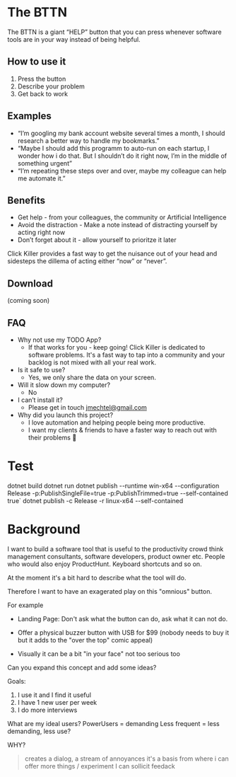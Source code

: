 # The BTTN

The BTTN is a giant “HELP” button that you can press whenever software tools are in your way instead of being helpful. 

## How to use it

1. Press the button
2. Describe your problem
3. Get back to work 

## Examples 

- “I’m googling my bank account website several times a month, I should research a better way to handle my bookmarks.”
- “Maybe I should add this programm to auto-run on each startup, I wonder how i do that. But I shouldn’t do it right now, I’m in the middle of something urgent”
- “I’m repeating these steps over and over, maybe my colleague can help me automate it.”

## Benefits

- Get help - from your colleagues, the community or Artificial Intelligence
- Avoid the distraction - Make a note instead of distracting yourself by acting right now
- Don’t forget about it - allow yourself to prioritze it later

Click Killer provides a fast way to get the nuisance out of your head and sidesteps the dillema of acting either “now” or “never”.

## Download

(coming soon)
   
## FAQ
- Why not use my TODO App? 
    - If that works for you - keep going! Click Killer is dedicated to software problems. It's a fast way to tap into a community and your backlog is not mixed with all your real work.
- Is it safe to use? 
    - Yes, we only share the data on your screen.
- Will it slow down my computer? 
    - No
- I can’t install it?
    - Please get in touch [jmechtel@gmail.com](mailto:jmechtel@gmail.com)
- Why did you launch this project?
    - I love automation and helping people being more productive. 
    - I want my clients & friends to have a faster way to reach out with their problems 💚


# Test

dotnet build
dotnet run
dotnet publish --runtime win-x64 --configuration Release  -p:PublishSingleFile=true -p:PublishTrimmed=true --self-contained true`
dotnet publish -c Release -r linux-x64 --self-contained


# Background


I want to build a software tool that is useful to the productivity crowd think management consultants, software developers, product owner etc. People who would also enjoy ProductHunt. Keyboard shortcuts and so on.

At the moment it's a bit hard to describe what the tool will do.

Therefore I want to have an exagerated play on this "omnious" button. 

For example
- Landing Page: Don't ask what the button can do, ask what it can not do.
- Offer a physical buzzer button with USB for $99 (nobody needs to buy it but it adds to the "over the top" comic appeal)

- Visually it can be a bit "in your face" not too serious too


Can you expand this concept and add some ideas?

Goals:

1. I use it and I find it useful
2. I have 1 new user per week
3. I do more interviews


What are my ideal users? PowerUsers = demanding
Less frequent = less demanding, less use?

WHY? 
> creates a dialog, a stream of annoyances
> it's a basis from where i can offer more things / experiment
> I can sollicit feedack
